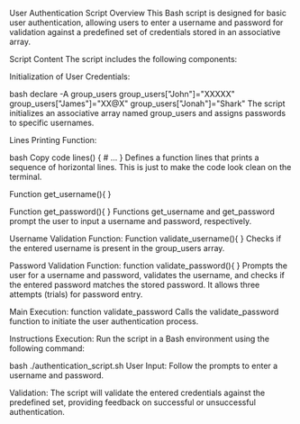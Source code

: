 User Authentication Script
Overview
This Bash script is designed for basic user authentication, allowing users to enter a username and password for validation against a predefined set of credentials stored in an associative array.

Script Content
The script includes the following components:

Initialization of User Credentials:

bash
declare -A group_users
group_users["John"]="XXXXX"
group_users["James"]="XX@X"
group_users["Jonah"]="Shark"
The script initializes an associative array named group_users and assigns passwords to specific usernames.

Lines Printing Function:

bash
Copy code
lines() {
    # ...
}
Defines a function lines that prints a sequence of horizontal lines. This is just to make the code look clean on the terminal.


Function
get_username(){
}

Function
get_password(){
}
Functions get_username and get_password prompt the user to input a username and password, respectively.


Username Validation Function:
Function
validate_username(){
}
Checks if the entered username is present in the group_users array.


Password Validation Function:
function
validate_password(){
}
Prompts the user for a username and password, validates the username, and checks if the entered password matches the stored password. It allows three attempts (trials) for password entry.


Main Execution:
function
validate_password
Calls the validate_password function to initiate the user authentication process.

Instructions
Execution:
Run the script in a Bash environment using the following command:

bash
./authentication_script.sh
User Input:
Follow the prompts to enter a username and password.

Validation:
The script will validate the entered credentials against the predefined set, providing feedback on successful or unsuccessful authentication.

